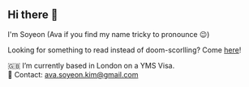 ## Hi there 👋
I'm Soyeon (Ava if you find my name tricky to pronounce 😉) <br/>

Looking for something to read instead of doom-scorlling? Come [here](https://kimava.vercel.app)!

🇬🇧 I’m currently based in London on a YMS Visa. <br/>
📮 Contact: ava.soyeon.kim@gmail.com


